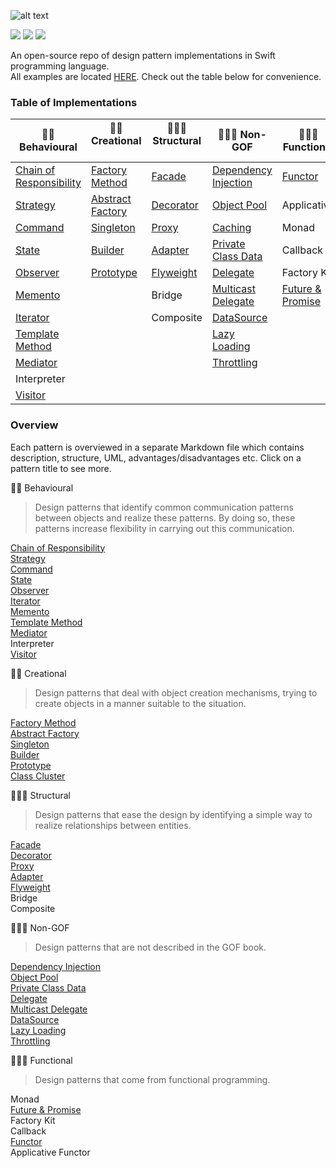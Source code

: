 ![alt text](https://github.com/oleh-zayats/design-patterns-swift/blob/master/Art/art_title_image.png)

![](https://img.shields.io/badge/Licence-MIT-blue.svg)  ![](https://img.shields.io/badge/Swift-4.0-orange.svg)  ![](https://travis-ci.org/oleh-zayats/design-patterns-swift.svg?branch=master)



An open-source repo of design pattern implementations in Swift programming language. </br> 
All examples are located [HERE](https://github.com/oleh-zayats/design-patterns-swift/tree/master/Sources). Check out the table below for convenience.

### Table of Implementations
👮🏼 Behavioural              | 👷🏼 Creational      | 👨🏼‍🏭 Structural    | 👨🏼‍🎓 Non-GOF | 👨🏻‍🔬 Functional |
------------ | ------------- | ------------- | ------------- |  ------------- |
[Chain of Responsibility](https://git.io/vNH7g) | [Factory Method](https://git.io/vNH7o) | [Facade](https://git.io/vNH7i) | [Dependency Injection](https://git.io/vNH71) | [Functor](https://git.io/vNH7S) |
[Strategy](https://git.io/vNdul) |[Abstract Factory](https://git.io/vNdu0) | [Decorator](https://git.io/vNH5v) | [Object Pool](https://git.io/vNH5U) | Applicative  
[Command](https://git.io/vNH5I) | [Singleton](https://git.io/vNH5t) | [Proxy](https://git.io/vNH5Y)  |  [Caching](https://github.com/oleh-zayats/design-patterns-swift/tree/master/Sources/Caching/Caching) | Monad 
[State](https://git.io/vNH5G) | [Builder](https://git.io/vNH5n) | [Adapter](https://git.io/vNH5C) | [Private Class Data](https://git.io/vNH5l) | Callback
[Observer](https://git.io/vNH54) | [Prototype](https://git.io/vNH5R) | [Flyweight](https://git.io/vNH5E) | [Delegate](https://git.io/vNH5u) | Factory Kit 
[Memento](https://git.io/vNH5z)| | Bridge | [Multicast Delegate](https://git.io/vNH5i) | [Future & Promise](https://git.io/vNH5D)
[Iterator](https://git.io/vNH59)| | Composite | [DataSource](https://git.io/vNH55)
[Template Method](https://git.io/vNbdh) |  |  | [Lazy Loading](https://git.io/vNH5F)
[Mediator](https://git.io/vNH5b) |  |  | [Throttling](https://git.io/vNH5N)
Interpreter |  |  | 
[Visitor](https://git.io/vNH5p)  |  |  | 

### Overview 
Each pattern is overviewed in a separate Markdown file which contains description, structure, UML, advantages/disadvantages etc. Click on a pattern title to see more.

👮🏼 Behavioural </br> 
> Design patterns that identify common communication patterns between objects and realize these patterns. By doing so, these patterns increase flexibility in carrying out this communication.

[Chain of Responsibility](https://github.com/oleh-zayats/design-patterns-swift/blob/master/Sources/ChainOfResponsibility/ChainOfResponsibility.md) </br> 
[Strategy](https://github.com/oleh-zayats/design-patterns-swift/blob/master/Sources/Strategy/Strategy.md) </br> 
[Command](https://github.com/oleh-zayats/design-patterns-swift/blob/master/Sources/Command/Command.md) </br> 
[State](https://github.com/oleh-zayats/design-patterns-swift/blob/master/Sources/State/State.md) </br> 
[Observer](https://github.com/oleh-zayats/design-patterns-swift/blob/master/Sources/Observer/Observer.md) </br> 
[Iterator](https://github.com/oleh-zayats/design-patterns-swift/blob/master/Sources/Iterator/Iterator.md) </br> 
[Memento](https://github.com/oleh-zayats/design-patterns-swift/blob/master/Sources/Memento/Memento.md) </br> 
[Template Method](https://github.com/oleh-zayats/design-patterns-swift/blob/master/Sources/TemplateMethod/TemplateMethod.md) </br> 
[Mediator](https://github.com/oleh-zayats/design-patterns-swift/blob/master/Sources/Mediator/Mediator.md) </br> 
Interpreter</br> 
[Visitor](https://github.com/oleh-zayats/design-patterns-swift/blob/master/Sources/Visitor/Visitor.md) </br> 

👷🏼 Creational </br> 
> Design patterns that deal with object creation mechanisms, trying to create objects in a manner suitable to the situation. 

[Factory Method](https://github.com/oleh-zayats/design-patterns-swift/blob/master/Sources/FactoryMethod/FactoryMethod.md) </br> 
[Abstract Factory](https://github.com/oleh-zayats/design-patterns-swift/blob/master/Sources/AbstractFactory/AbstractFactory.md) </br> 
[Singleton](https://github.com/oleh-zayats/design-patterns-swift/blob/master/Sources/Singleton/Singleton.md) </br> 
[Builder](https://github.com/oleh-zayats/design-patterns-swift/blob/master/Sources/Builder/Builder.md) </br> 
[Prototype](https://github.com/oleh-zayats/design-patterns-swift/blob/master/Sources/Prototype/Prototype.md) </br> 
[Class Cluster](https://github.com/oleh-zayats/design-patterns-swift/blob/master/Sources/Class%20Cluster/ClassCluster.md) </br> 

👨🏼‍🏭 Structural </br> 
> Design patterns that ease the design by identifying a simple way to realize relationships between entities.

[Facade](https://github.com/oleh-zayats/design-patterns-swift/blob/master/Sources/Facade/Facade.md) </br> 
[Decorator](https://github.com/oleh-zayats/design-patterns-swift/blob/master/Sources/Decorator/Decorator.md) </br> 
[Proxy](https://github.com/oleh-zayats/design-patterns-swift/blob/master/Sources/Proxy/Proxy.md) </br> 
[Adapter](https://github.com/oleh-zayats/design-patterns-swift/blob/master/Sources/Adapter/Adapter.md) </br> 
[Flyweight](https://github.com/oleh-zayats/design-patterns-swift/blob/master/Sources/Flyweight/Flyweight.md) </br> 
Bridge </br> 
Composite </br> 

👨🏼‍🎓 Non-GOF </br> 
> Design patterns that are not described in the GOF book.

[Dependency Injection](https://github.com/oleh-zayats/design-patterns-swift/blob/master/Sources/DependencyInjection/DependencyInjection.md) </br> 
[Object Pool](https://github.com/oleh-zayats/design-patterns-swift/blob/master/Sources/ObjectPool/ObjectPool.md) </br> 
[Private Class Data](https://github.com/oleh-zayats/design-patterns-swift/blob/master/Sources/PrivateClassData/PrivateClassData.md) </br> 
[Delegate](https://github.com/oleh-zayats/design-patterns-swift/blob/master/Sources/Delegate/Delegate.md) </br> 
[Multicast Delegate](https://github.com/oleh-zayats/design-patterns-swift/blob/master/Sources/MulticastDelegate/MulticastDelegate.md) </br> 
[DataSource](https://github.com/oleh-zayats/design-patterns-swift/blob/master/Sources/DataSource/DataSource.md) </br> 
[Lazy Loading](https://github.com/oleh-zayats/design-patterns-swift/blob/master/Sources/LazyLoading/LazyLoading.md) </br> 
[Throttling](https://github.com/oleh-zayats/design-patterns-swift/blob/master/Sources/Throttling/Throttling.md)

👨🏻‍🔬 Functional </br> 
> Design patterns that come from functional programming.

Monad </br> 
[Future & Promise](https://github.com/oleh-zayats/design-patterns-swift/blob/master/Sources/FuturePromise/FuturePromise.md) </br> 
Factory Kit </br> 
Callback </br> 
[Functor](https://github.com/oleh-zayats/design-patterns-swift/blob/master/Sources/Functor/Functor.md) </br> 
Applicative Functor </br> 
